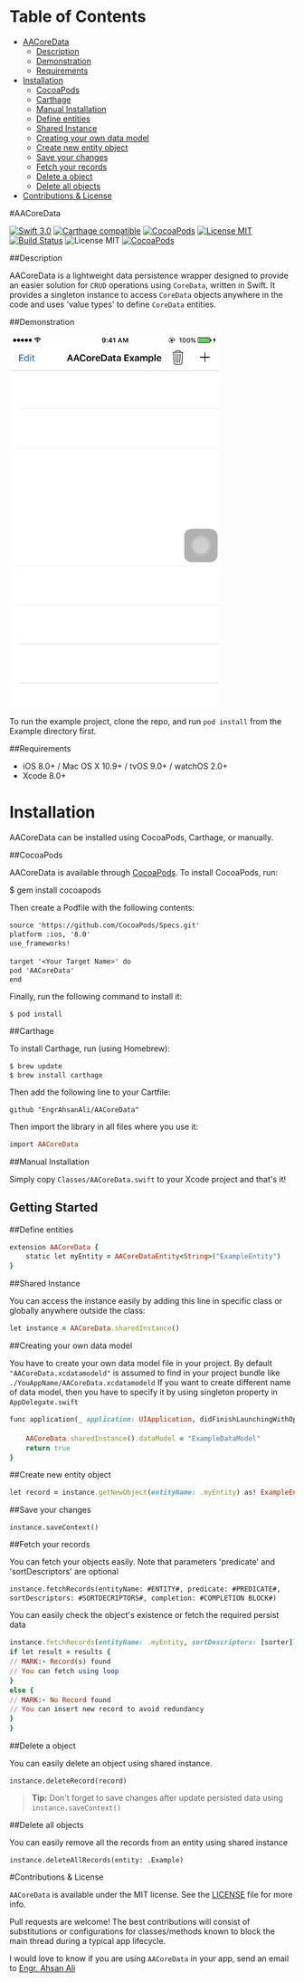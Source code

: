 # Table of Contents

- [AACoreData](#section-id-3)
  - [Description](#section-id-10)
  - [Demonstration](#section-id-15)
  - [Requirements](#section-id-24)
- [Installation](#section-id-29)
  - [CocoaPods](#section-id-33)
  - [Carthage](#section-id-56)
  - [Manual Installation](#section-id-74)
  - [Define entities](#section-id-83)
  - [Shared Instance](#section-id-92)
  - [Creating your own data model](#section-id-102)
  - [Create new entity object](#section-id-119)
  - [Save your changes](#section-id-128)
  - [Fetch your records](#section-id-138)
  - [Delete a object](#section-id-166)
  - [Delete all objects](#section-id-180)
- [Contributions & License](#section-id-192)



<div id='section-id-3'/>

#AACoreData

[![Swift 3.0](https://img.shields.io/badge/Swift-3.0-orange.svg?style=flat)](https://developer.apple.com/swift/) [![Carthage compatible](https://img.shields.io/badge/Carthage-compatible-4BC51D.svg?style=flat)](https://github.com/Carthage/Carthage) [![CocoaPods](https://img.shields.io/cocoapods/v/AACoreData.svg)](http://cocoadocs.org/docsets/AACoreData) [![License MIT](https://img.shields.io/badge/License-MIT-blue.svg?style=flat)](https://github.com/Carthage/Carthage) [![Build Status](https://travis-ci.org/EngrAhsanAli/AACoreData.svg?branch=master)](https://travis-ci.org/EngrAhsanAli/AACoreData) 
![License MIT](https://img.shields.io/github/license/mashape/apistatus.svg) [![CocoaPods](https://img.shields.io/cocoapods/p/AACoreData.svg)]()


<div id='section-id-10'/>

##Description


AACoreData is a lightweight data persistence wrapper designed to provide an easier solution for `CRUD` operations using `CoreData`, written in Swift. It provides a singleton instance to access `CoreData` objects anywhere in the code and uses 'value types' to define `CoreData` entities.

<div id='section-id-15'/>

##Demonstration



![](https://github.com/EngrAhsanAli/AACoreData/blob/master/Screenshots/demo.gif)


To run the example project, clone the repo, and run `pod install` from the Example directory first.

<div id='section-id-24'/>

##Requirements

- iOS 8.0+ / Mac OS X 10.9+ / tvOS 9.0+ / watchOS 2.0+
- Xcode 8.0+

<div id='section-id-29'/>

# Installation

AACoreData can be installed using CocoaPods, Carthage, or manually.

<div id='section-id-33'/>

##CocoaPods

AACoreData is available through [CocoaPods](http://cocoapods.org). To install CocoaPods, run:

$ gem install cocoapods

Then create a Podfile with the following contents:

```
source 'https://github.com/CocoaPods/Specs.git'
platform :ios, '8.0'
use_frameworks!

target '<Your Target Name>' do
pod 'AACoreData'
end

```

Finally, run the following command to install it:
```
$ pod install
```

<div id='section-id-56'/>

##Carthage

To install Carthage, run (using Homebrew):
```
$ brew update
$ brew install carthage
```
Then add the following line to your Cartfile:

```
github "EngrAhsanAli/AACoreData" 
```

Then import the library in all files where you use it:
```ruby
import AACoreData
```

<div id='section-id-74'/>

##Manual Installation

Simply copy `Classes/AACoreData.swift` to your Xcode project and that's it!


Getting Started
----------


<div id='section-id-83'/>

##Define entities

```ruby
extension AACoreData {
    static let myEntity = AACoreDataEntity<String>("ExampleEntity")
}
```

<div id='section-id-92'/>

##Shared Instance

You can access the instance easily by adding this line in specific class or globally anywhere outside the class: 

```ruby
let instance = AACoreData.sharedInstance()
```


<div id='section-id-102'/>

##Creating your own data model

You have to create your own data model file in your project. By default `"AACoreData.xcdatamodeld"` is assumed to find in your project bundle like `./YouAppName/AACoreData.xcdatamodeld`
If you want to create different name of data model, then you have to specify it by using singleton property in `AppDelegate.swift`

```ruby
func application(_ application: UIApplication, didFinishLaunchingWithOptions launchOptions: [UIApplicationLaunchOptionsKey: Any]?) -> Bool {

    AACoreData.sharedInstance().dataModel = "ExampleDataModel"
    return true
}
```



<div id='section-id-119'/>

##Create new entity object 
```ruby
let record = instance.getNewObject(entityName: .myEntity) as! ExampleEntity
```



<div id='section-id-128'/>

##Save your changes  

```
instance.saveContext()
```



<div id='section-id-138'/>

##Fetch your records 

You can fetch your objects easily.
Note that parameters 'predicate' and 'sortDescriptors' are optional

```
instance.fetchRecords(entityName: #ENTITY#, predicate: #PREDICATE#, sortDescriptors: #SORTDECRIPTORS#, completion: #COMPLETION BLOCK#)
```

You can easily check the object's existence or fetch the required persist data

```ruby
instance.fetchRecords(entityName: .myEntity, sortDescriptors: [sorter]) { (results) in
if let result = results {
// MARK:- Record(s) found
// You can fetch using loop
}
else {
// MARK:- No Record found
// You can insert new record to avoid redundancy
}
}
```




<div id='section-id-166'/>

##Delete a object

You can easily delete an object using shared instance.

```
instance.deleteRecord(record)
```

> **Tip:** Don't forget to save changes after update persisted data using `instance.saveContext()`
> 



<div id='section-id-180'/>

##Delete all objects

You can easily remove all the records from an entity using shared instance

```
instance.deleteAllRecords(entity: .Example)
```



<div id='section-id-192'/>

#Contributions & License

`AACoreData` is available under the MIT license. See the [LICENSE](./LICENSE) file for more info.

Pull requests are welcome! The best contributions will consist of substitutions or configurations for classes/methods known to block the main thread during a typical app lifecycle.

I would love to know if you are using `AACoreData` in your app, send an email to [Engr. Ahsan Ali](mailto:hafiz.m.ahsan.ali@gmail.com)
